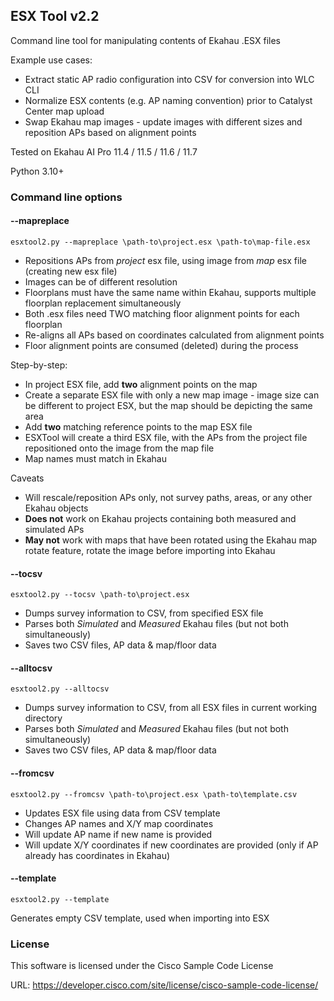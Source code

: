 ## ESX Tool v2.2
Command line tool for manipulating contents of Ekahau .ESX files

Example use cases:

- Extract static AP radio configuration into CSV for conversion into WLC CLI
- Normalize ESX contents (e.g. AP naming convention) prior to Catalyst Center map upload
- Swap Ekahau map images - update images with different sizes and reposition APs based on alignment points

Tested on Ekahau AI Pro 11.4 / 11.5 / 11.6 / 11.7

Python 3.10+

### Command line options

#### --mapreplace
```
esxtool2.py --mapreplace \path-to\project.esx \path-to\map-file.esx
```
- Repositions APs from _project_ esx file, using image from _map_ esx file (creating new esx file)
- Images can be of different resolution
- Floorplans must have the same name within Ekahau, supports multiple floorplan replacement simultaneously
- Both .esx files need TWO matching floor alignment points for each floorplan
- Re-aligns all APs based on coordinates calculated from alignment points
- Floor alignment points are consumed (deleted) during the process

Step-by-step:
- In project ESX file, add **two** alignment points on the map
- Create a separate ESX file with only a new map image - image size can be different to project ESX, but the map should be depicting the same area
- Add **two** matching reference points to the map ESX file
- ESXTool will create a third ESX file, with the APs from the project file repositioned onto the image from the map file
- Map names must match in Ekahau

Caveats
- Will rescale/reposition APs only, not survey paths, areas, or any other Ekahau objects
- __Does not__ work on Ekahau projects containing both measured and simulated APs
- __May not__ work with maps that have been rotated using the Ekahau map rotate feature, rotate the image before importing into Ekahau

#### --tocsv
```
esxtool2.py --tocsv \path-to\project.esx
```
- Dumps survey information to CSV, from specified ESX file
- Parses both _Simulated_ and _Measured_ Ekahau files (but not both simultaneously)
- Saves two CSV files, AP data & map/floor data

#### --alltocsv
```
esxtool2.py --alltocsv
```
- Dumps survey information to CSV, from all ESX files in current working directory
- Parses both _Simulated_ and _Measured_ Ekahau files (but not both simultaneously)
- Saves two CSV files, AP data & map/floor data

#### --fromcsv
```
esxtool2.py --fromcsv \path-to\project.esx \path-to\template.csv
```
- Updates ESX file using data from CSV template
- Changes AP names and X/Y map coordinates
- Will update AP name if new name is provided
- Will update X/Y coordinates if new coordinates are provided (only if AP already has coordinates in Ekahau)

#### --template
```
esxtool2.py --template
```
Generates empty CSV template, used when importing into ESX

### License

This software is licensed under the Cisco Sample Code License

URL: https://developer.cisco.com/site/license/cisco-sample-code-license/
